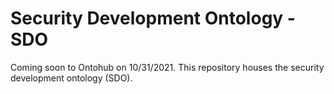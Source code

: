# Security Development Ontology - SDO
Coming soon to Ontohub on 10/31/2021.
This repository houses the security development ontology (SDO).
